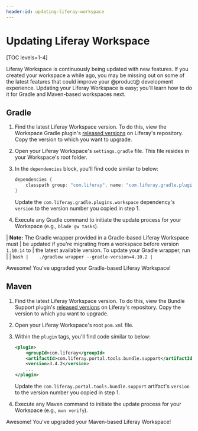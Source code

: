 ```yaml
---
header-id: updating-liferay-workspace
---
```


# Updating Liferay Workspace

[TOC levels=1-4]

Liferay Workspace is continuously being updated with new features. If you
created your workspace a while ago, you may be missing out on some of the latest
features that could improve your @product@ development experience. Updating your
Liferay Workspace is easy; you'll learn how to do it for Gradle and Maven-based
workspaces next.

## Gradle

1.  Find the latest Liferay Workspace version. To do this, view the Workspace
    Gradle plugin's
    [released versions](https://repository-cdn.liferay.com/nexus/content/repositories/liferay-public-releases/com/liferay/com.liferay.gradle.plugins.workspace/)
    on Liferay's repository. Copy the version to which you want to upgrade.

2.  Open your Liferay Workspace's `settings.gradle` file. This file resides in
    your Workspace's root folder.

3.  In the `dependencies` block, you'll find code similar to below:

    ```groovy
    dependencies {
        classpath group: "com.liferay", name: "com.liferay.gradle.plugins.workspace", version: "[WORKSPACE_VERSION]"
    }
    ```

    Update the `com.liferay.gradle.plugins.workspace` dependency's `version` to
    the version number you copied in step 1.

4.  Execute any Gradle command to initiate the update process for your Workspace
    (e.g., `blade gw tasks`).

| **Note:** The Gradle wrapper provided in a Gradle-based Liferay Workspace must
| be updated if you're migrating from a workspace before version `1.10.14` to
| the latest available version. To update your Gradle wrapper, run
| 
|    ```bash
|    ./gradlew wrapper --gradle-version=4.10.2
|    ```

Awesome! You've upgraded your Gradle-based Liferay Workspace!

## Maven

1.  Find the latest Liferay Workspace version. To do this, view the Bundle
    Support plugin's
    [released versions](https://repository-cdn.liferay.com/nexus/content/repositories/liferay-public-releases/com/liferay/com.liferay.portal.tools.bundle.support/)
    on Liferay's repository. Copy the version to which you want to upgrade.

2.  Open your Liferay Workspace's root `pom.xml` file.

3.  Within the `plugin` tags, you'll find code similar to below:

    ```xml
    <plugin>
        <groupId>com.liferay</groupId>
        <artifactId>com.liferay.portal.tools.bundle.support</artifactId>
        <version>3.4.2</version>
        ...
    </plugin>
    ```

    Update the `com.liferay.portal.tools.bundle.support` artifact's `version` to
    the version number you copied in step 1.

4.  Execute any Maven command to initiate the update process for your Workspace
    (e.g., `mvn verify`).

Awesome! You've upgraded your Maven-based Liferay Workspace!
